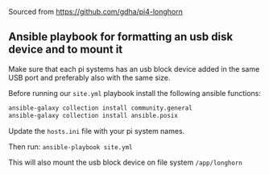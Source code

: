Sourced from https://github.com/gdha/pi4-longhorn

## Ansible playbook for formatting an usb disk device and to mount it

Make sure that each pi systems has an usb block device added in the same USB port and preferably also with the same size.

Before running our `site.yml` playbook install the following ansible functions:

```bash
ansible-galaxy collection install community.general
ansible-galaxy collection install ansible.posix
```

Update the `hosts.ini` file with your pi system names.

Then run: `ansible-playbook site.yml`

This will also mount the usb block device on file system `/app/longhorn`
